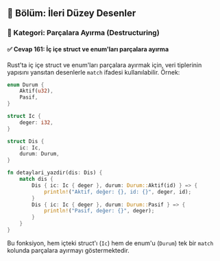 ## 📘 Bölüm: İleri Düzey Desenler  
### 🔹 Kategori: Parçalara Ayırma (Destructuring)  
#### ✅ Cevap 161: İç içe struct ve enum'ları parçalara ayırma

Rust'ta iç içe struct ve enum'ları parçalara ayırmak için, veri tiplerinin yapısını yansıtan desenlerle `match` ifadesi kullanılabilir. Örnek:

```rust
enum Durum {
    Aktif(u32),
    Pasif,
}

struct Ic {
    deger: i32,
}

struct Dis {
    ic: Ic,
    durum: Durum,
}

fn detaylari_yazdir(dis: Dis) {
    match dis {
        Dis { ic: Ic { deger }, durum: Durum::Aktif(id) } => {
            println!("Aktif, değer: {}, id: {}", deger, id);
        }
        Dis { ic: Ic { deger }, durum: Durum::Pasif } => {
            println!("Pasif, değer: {}", deger);
        }
    }
}
```

Bu fonksiyon, hem içteki struct'ı (`Ic`) hem de enum'u (`Durum`) tek bir `match` kolunda parçalara ayırmayı göstermektedir.

